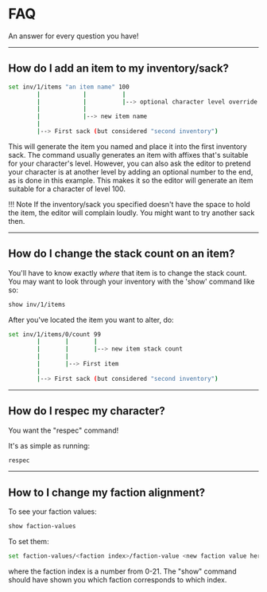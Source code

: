 # FAQ

An answer for every question you have!

---
## How do I add an item to my inventory/sack?
```sh
set inv/1/items "an item name" 100
        |            |          |
        |            |          |--> optional character level override
        |            |
        |            |--> new item name
        |
        |--> First sack (but considered "second inventory")
```

This will generate the item you named and place it into the first inventory
sack. The command usually generates an item with affixes that's suitable for
your character's level. However, you can also ask the editor to pretend your
character is at another level by adding an optional number to the end, as is
done in this example. This makes it so the editor will generate an item
suitable for a character of level 100.

!!! Note
    If the inventory/sack you specified doesn't have the space to hold the
    item, the editor will complain loudly. You might want to try another sack
    then.

---
## How do I change the stack count on an item?
You'll have to know exactly *where* that item is to change the stack count. You
may want to look through your inventory with the 'show' command like so:
```sh
show inv/1/items
```

After you've located the item you want to alter, do:
```sh
set inv/1/items/0/count 99
        |       |       |
        |       |       |--> new item stack count
        |       |
        |       |--> First item
        |
        |--> First sack (but considered "second inventory")
```

---
## How do I respec my character?

You want the "respec" command!

It's as simple as running:
```sh
respec
```

---
## How to I change my faction alignment?

To see your faction values:
```sh
show faction-values
```

To set them:
```sh
set faction-values/<faction index>/faction-value <new faction value here>
```
where the faction index is a number from 0-21. The "show" command should have
shown you which faction corresponds to which index.

